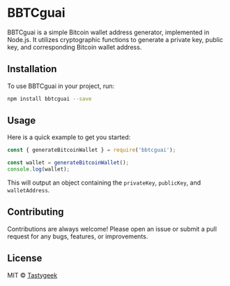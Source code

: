 
# BBTCguai

BBTCguai is a simple Bitcoin wallet address generator, implemented in Node.js. It utilizes cryptographic functions to generate a private key, public key, and corresponding Bitcoin wallet address.

## Installation

To use BBTCguai in your project, run:

```bash
npm install bbtcguai --save
```

## Usage

Here is a quick example to get you started:

```javascript
const { generateBitcoinWallet } = require('bbtcguai');

const wallet = generateBitcoinWallet();
console.log(wallet);
```

This will output an object containing the `privateKey`, `publicKey`, and `walletAddress`.

## Contributing

Contributions are always welcome! Please open an issue or submit a pull request for any bugs, features, or improvements.

## License

MIT © [Tastygeek](https://github.com/Tastygeek)
